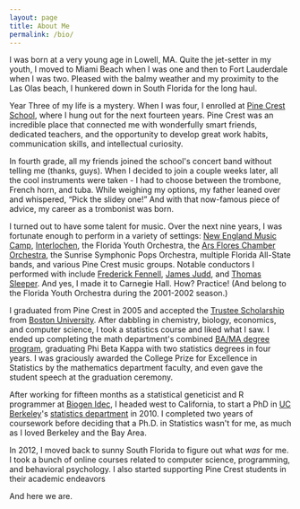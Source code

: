 ```yaml
---
layout: page
title: About Me
permalink: /bio/
---
```


I was born at a very young age in Lowell, MA. Quite the jet-setter in my youth, I moved to Miami Beach when I was one and then to Fort Lauderdale when I was two. Pleased with the balmy weather and my proximity to the Las Olas beach, I hunkered down in South Florida for the long haul.

Year Three of my life is a mystery. When I was four, I enrolled at [Pine Crest School](https://www.pinecrest.edu/), where I hung out for the next fourteen years. Pine Crest was an incredible place that connected me with wonderfully smart friends, dedicated teachers, and the opportunity to develop great work habits, communication skills, and intellectual curiosity.

In fourth grade, all my friends joined the school's concert band without telling me (thanks, guys). When I decided to join a couple weeks later, all the cool instruments were taken - I had to choose between the trombone, French horn, and tuba. While weighing my options, my father leaned over and whispered, “Pick the slidey one!” And with that now-famous piece of advice, my career as a trombonist was born.

I turned out to have some talent for music. Over the next nine years, I was fortunate enough to perform in a variety of settings: [New England Music Camp](https://snowpond.org/nemc/), [Interlochen](http://www.interlochen.org/), the Florida Youth Orchestra, the [Ars Flores Chamber Orchestra](https://en.wikipedia.org/wiki/Ars_Flores_Symphony_Orchestra), the Sunrise Symphonic Pops Orchestra, multiple Florida All-State bands, and various Pine Crest music groups. Notable conductors I performed with include [Frederick Fennell](https://en.wikipedia.org/wiki/Frederick_Fennell), [James Judd](https://en.wikipedia.org/wiki/James_Judd), and [Thomas Sleeper](https://en.wikipedia.org/wiki/Thomas_Sleeper). And yes, I made it to Carnegie Hall. How? Practice! (And belong to the Florida Youth Orchestra during the 2001-2002 season.)

I graduated from Pine Crest in 2005 and accepted the [Trustee Scholarship](https://www.bu.edu/admissions/tuition-aid/scholarships-financial-aid/first-year-merit/trustee/) from [Boston University](https://www.bu.edu/). After dabbling in chemistry, biology, economics, and computer science, I took a statistics course and liked what I saw. I ended up completing the math department's combined [BA/MA degree program](https://www.bu.edu/math/undergraduate/ba-ma/), graduating Phi Beta Kappa with two statistics degrees in four years. I was graciously awarded the College Prize for Excellence in Statistics by the mathematics department faculty, and even gave the student speech at the graduation ceremony.

After working for fifteen months as a statistical geneticist and R programmer at [Biogen Idec](https://www.biogen.com/), I headed west to California, to start a PhD in [UC Berkeley](http://www.berkeley.edu/index.html)'s [statistics department](http://statistics.berkeley.edu/) in 2010. I completed two years of coursework before deciding that a Ph.D. in Statistics wasn't for me, as much as I loved Berkeley and the Bay Area.

In 2012, I moved back to sunny South Florida to figure out what *was* for me. I took a bunch of online courses related to computer science, programming, and behavioral psychology. I also started supporting Pine Crest students in their academic endeavors 

And here we are.

<!--  LocalWords:  slidey Ars Flores Fennell Judd BA MA UC Biogen Idec
 -->
